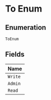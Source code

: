 
# To Enum

## Enumeration

`ToEnum`

## Fields

| Name |
|  --- |
| `Write` |
| `Admin` |
| `Read` |


